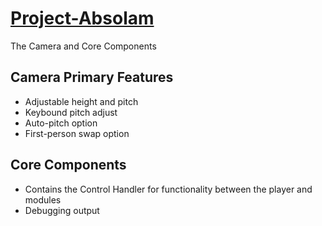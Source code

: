 # [Project-Absolam](https://github.com/Saican/Project-Absolam)
The Camera and Core Components

## Camera Primary Features
- Adjustable height and pitch
- Keybound pitch adjust
- Auto-pitch option
- First-person swap option

## Core Components
- Contains the Control Handler for functionality between the player and modules
- Debugging output
